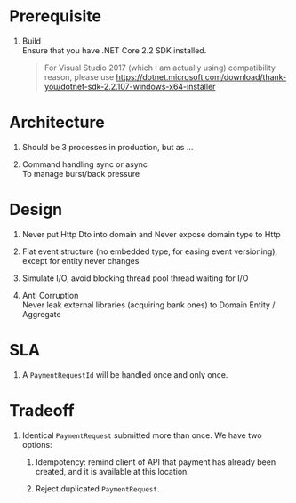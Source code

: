 # Prerequisite
1. Build  
   Ensure that you have .NET Core 2.2 SDK installed. 

   > For Visual Studio 2017 (which I am actually using) compatibility reason, please use https://dotnet.microsoft.com/download/thank-you/dotnet-sdk-2.2.107-windows-x64-installer 


# Architecture

1. Should be 3 processes in production, but as ...

1. Command handling sync or async  
To manage burst/back pressure

# Design

1. Never put Http Dto into domain and Never expose domain type to Http

1. Flat event structure (no embedded type, for easing event versioning), except for entity never changes

1. Simulate I/O, avoid blocking thread pool thread waiting for I/O

1. Anti Corruption  
Never leak external libraries (acquiring bank ones) to Domain Entity / Aggregate

# SLA

1. A `PaymentRequestId` will be handled once and only once.

# Tradeoff
1. Identical `PaymentRequest` submitted more than once. We have two options:  
   1. Idempotency: remind client of API that payment has already been created, and it is available at this location.

   1. Reject duplicated  `PaymentRequest`.